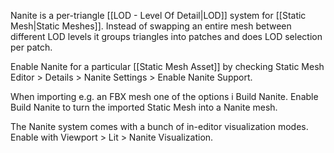 Nanite is a per-triangle [[LOD - Level Of Detail|LOD]] system for [[Static Mesh|Static Meshes]].
Instead of swapping an entire mesh between different LOD levels it groups triangles into patches and does LOD selection per patch.

Enable Nanite for a particular [[Static Mesh Asset]] by checking Static Mesh Editor > Details > Nanite Settings > Enable Nanite Support.

When importing e.g. an FBX mesh one of the options i Build Nanite.
Enable Build Nanite to turn the imported Static Mesh into a Nanite mesh.

The Nanite system comes with a bunch of in-editor visualization modes.
Enable with Viewport > Lit > Nanite Visualization.
